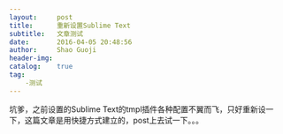 ```yaml
---
layout:     post
title:      重新设置Sublime Text
subtitle:   文章测试
date:       2016-04-05 20:48:56
author:     Shao Guoji
header-img: 
catalog:    true
tag:
    -测试
---
```


坑爹，之前设置的Sublime Text的tmpl插件各种配置不翼而飞，只好重新设一下，这篇文章是用快捷方式建立的，post上去试一下。。。